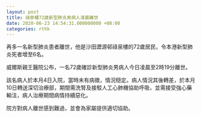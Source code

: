 ```yaml
---
layout: post
title: 祿泉樓72歲新型肺炎男病人凌晨離世
date: 2020-06-23 14:54:31.000000000 +08:00
categories: rthk
---
```


再多一名新型肺炎患者離世，他是沙田瀝源邨祿泉樓的72歲居民，令本港新型肺炎死者增至6名。

威爾斯親王醫院公布，一名72歲確診新型肺炎男病人今日凌晨至2時19分離世。

該名病人於本月4日入院，當時未有病徵，情況穏定。病人情況其後轉差，於本月10日轉送深切治療部，期間需洗腎及接駁人工心肺機協助呼吸，並需接受強心藥輸注，病人治療期間病情持續惡化。

院方對病人離世感到難過，並會為家屬提供適切協助。
